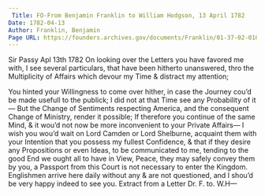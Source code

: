 ```yaml
---
 Title: FO-From Benjamin Franklin to William Hodgson, 13 April 1782
Date: 1782-04-13
Author: Franklin, Benjamin
Page URL: https://founders.archives.gov/documents/Franklin/01-37-02-0102
---
```


Sir
Passy Apl 13th 1782
On looking over the Letters you have favored me with, I see several particulars, that have been hitherto unanswered, thro the Multiplicity of Affairs which devour my Time & distract my attention;

You hinted your Willingness to come over hither, in case the Journey cou’d be made usefull to the publick; I did not at that Time see any Probability of it— But the Change of Sentiments respecting America, and the consequent Change of Ministry, render it possible; If therefore you continue of the same Mind, & it wou’d not now be more inconvenient to your Private Affairs— I wish you wou’d wait on Lord Camden or Lord Shelburne, acquaint them with your Intention that you possess my fullest Confidence, & that if they desire any Propositions or even Ideas, to be communicated to me, tending to the good End we ought all to have in View, Peace, they may safely convey them by you, a Passport from this Court is not necessary to enter the Kingdom. Englishmen arrive here daily without any & are not questioned, and I shou’d be very happy indeed to see you.
  Extract from a Letter Dr. F. to. W.H—

